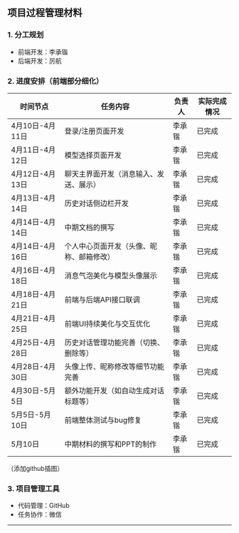 ## 项目过程管理材料

### 1. 分工规划

- 前端开发：李承锴
- 后端开发：厉航

### 2. 进度安排（前端部分细化）

| 时间节点        | 任务内容                                 | 负责人 | 实际完成情况 |
| --------------- | ---------------------------------------- | ------ | ------------ |
| 4月10日-4月11日 | 登录/注册页面开发                        | 李承锴 | 已完成       |
| 4月11日-4月12日 | 模型选择页面开发                         | 李承锴 | 已完成       |
| 4月12日-4月13日 | 聊天主界面开发（消息输入、发送、展示）   | 李承锴 | 已完成       |
| 4月13日-4月14日 | 历史对话侧边栏开发                       | 李承锴 | 已完成       |
| 4月14日-4月14日 | 中期文档的撰写                           | 李承锴 | 已完成       |
| 4月14日-4月16日 | 个人中心页面开发（头像、昵称、邮箱修改） | 李承锴 | 已完成       |
| 4月16日-4月18日 | 消息气泡美化与模型头像展示               | 李承锴 | 已完成       |
| 4月18日-4月21日 | 前端与后端API接口联调                    | 李承锴 | 已完成       |
| 4月21日-4月25日 | 前端UI持续美化与交互优化                 | 李承锴 | 已完成       |
| 4月25日-4月28日 | 历史对话管理功能完善（切换、删除等）     | 李承锴 | 已完成       |
| 4月28日-4月30日 | 头像上传、昵称修改等细节功能完善         | 李承锴 | 已完成       |
| 4月30日-5月5日  | 额外功能开发（如自动生成对话标题等）     | 李承锴 | 已完成       |
| 5月5日-5月10日  | 前端整体测试与bug修复                    | 李承锴 | 已完成       |
| 5月10日         | 中期材料的撰写和PPT的制作                | 李承锴 | 已完成       |

（添加github插图）
### 3. 项目管理工具

- 代码管理：GitHub
- 任务协作：微信


---
